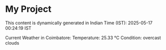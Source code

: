 # My Project

This content is dynamically generated in Indian Time (IST): 2025-05-17 00:24:19 IST


Current Weather in Coimbatore:
Temperature: 25.33 °C
Condition: overcast clouds
